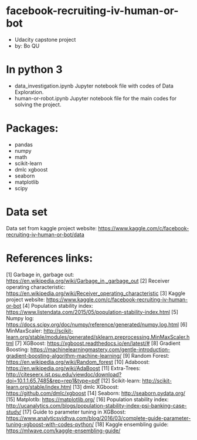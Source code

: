# facebook-recruiting-iv-human-or-bot
- Udacity capstone project
- by: Bo QU

# In python 3
- data_investigation.ipynb
Jupyter notebook file with codes of Data Exploration.
- human-or-robot.ipynb
Jupyter notebook file for the main codes for solving the project. 

# Packages:
- pandas
- numpy
- math
- scikit-learn
- dmlc xgboost
- seaborn
- matplotlib
- scipy

# Data set
Data set from kaggle project website: https://www.kaggle.com/c/facebook-recruiting-iv-human-or-bot/data

# References links:
[1] Garbage in, garbage out: https://en.wikipedia.org/wiki/Garbage_in,_garbage_out
[2] Receiver operating characteristic: https://en.wikipedia.org/wiki/Receiver_operating_characteristic
[3] Kaggle project website: https://www.kaggle.com/c/facebook-recruiting-iv-human-or-bot
[4] Population stability index: https://www.listendata.com/2015/05/population-stability-index.html
[5] Numpy log: https://docs.scipy.org/doc/numpy/reference/generated/numpy.log.html
[6] MinMaxScaler: http://scikit-learn.org/stable/modules/generated/sklearn.preprocessing.MinMaxScaler.html
[7] XGBoost: https://xgboost.readthedocs.io/en/latest/#
[8] Gradient Boosting: https://machinelearningmastery.com/gentle-introduction-gradient-boosting-algorithm-machine-learning/
[9] Random Forest: https://en.wikipedia.org/wiki/Random_forest
[10] Adaboost: https://en.wikipedia.org/wiki/AdaBoost
[11] Extra-Trees: http://citeseerx.ist.psu.edu/viewdoc/download?doi=10.1.1.65.7485&rep=rep1&type=pdf
[12] Scikit-learn: http://scikit-learn.org/stable/index.html
[13] dmlc XGboost: https://github.com/dmlc/xgboost
[14] Seaborn: http://seaborn.pydata.org/
[15] Matplotlb: https://matplotlib.org/
[16] Population stability index: http://ucanalytics.com/blogs/population-stability-index-psi-banking-case-study/
[17] Guide to parameter tuning in XGBoost: https://www.analyticsvidhya.com/blog/2016/03/complete-guide-parameter-tuning-xgboost-with-codes-python/
[18] Kaggle ensembling guide: https://mlwave.com/kaggle-ensembling-guide/


